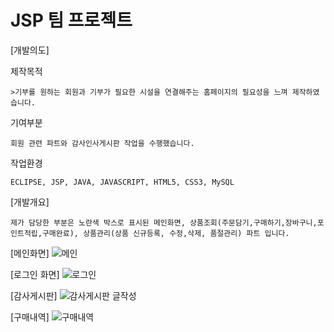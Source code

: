 # JSP 팀 프로젝트

[개발의도]

제작목적

    >기부를 원하는 회원과 기부가 필요한 시설을 연결해주는 홈페이지의 필요성을 느껴 제작하였습니다.

 기여부분
 
    회원 관련 파트와 감사인사게시판 작업을 수행했습니다.
    
 작업환경
 
    ECLIPSE, JSP, JAVA, JAVASCRIPT, HTML5, CSS3, MySQL 
    

[개발개요]

    제가 담당한 부분은 노란색 박스로 표시된 메인화면, 상품조회(주문담기,구매하기,장바구니,포인트적립,구매완료), 상품관리(상품 신규등록, 수정,삭제, 품절관리) 파트 입니다.


[메인화면]
![메인](https://user-images.githubusercontent.com/74029610/111068945-1eefcb00-850e-11eb-9ed3-eb38d7be6581.JPG)

[로그인 화면]
![로그인](https://user-images.githubusercontent.com/74029610/111069042-80179e80-850e-11eb-8b4c-9e348c124f11.JPG)

[감사게시판]
![감사게시판 글작성](https://user-images.githubusercontent.com/74029610/111069058-9887b900-850e-11eb-8568-bdda0c38f9f5.JPG)

[구매내역]
![구매내역](https://user-images.githubusercontent.com/74029610/111069069-ac331f80-850e-11eb-8c7b-a089e8985cc3.JPG)
